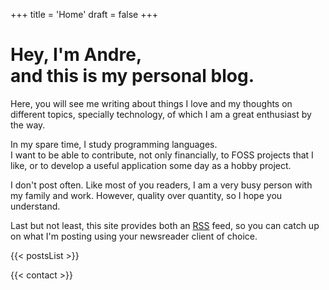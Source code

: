 +++
title = 'Home'
draft = false
+++

<h1>Hey, I'm Andre,<br />and this is my personal blog.</h1>

Here, you will see me writing about things I love and my thoughts on different topics, specially technology, of which I am a great enthusiast by the way.

In my spare time, I study programming languages.  
I want to be able to contribute, not only financially, to FOSS projects that I like, or to develop a useful application some day as a hobby project.

I don't post often. Like most of you readers, I am a very busy person with my family and work. However, quality over quantity, so I hope you understand.

Last but not least, this site provides both an [RSS](/feed.xml) feed, so you can catch up on what I'm posting using your newsreader client of choice.

{{< postsList >}}

{{< contact >}}